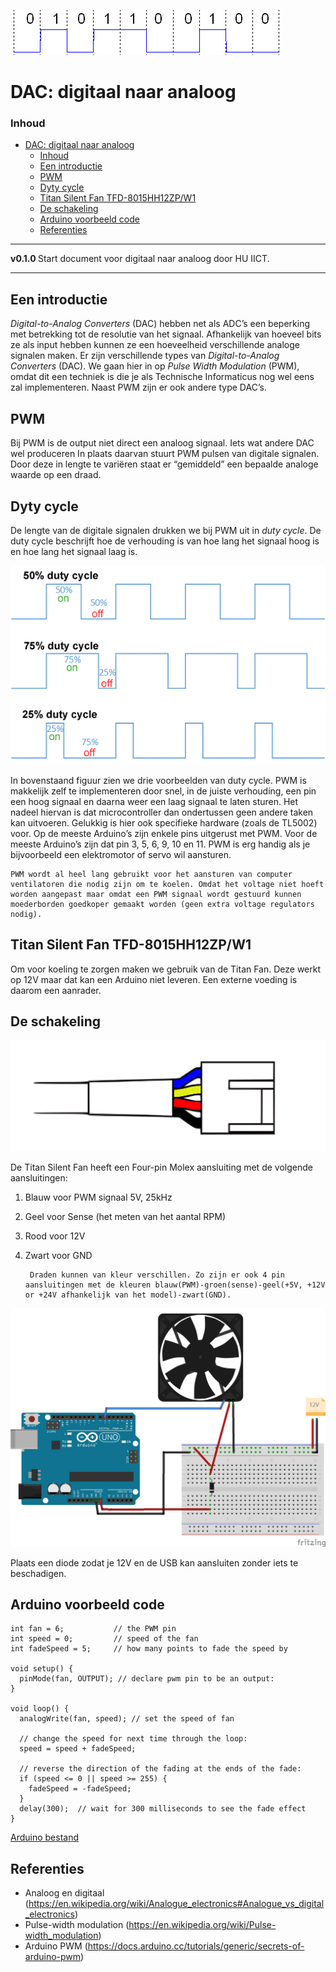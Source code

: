 ![logo](/hardware-interfacing/communicatie/analoog-en-digitaal/img/Original_message.jpg) [](logo-id)

# DAC: digitaal naar analoog[](title-id)

### Inhoud[](toc-id)

- [DAC: digitaal naar analoog](#dac-digitaal-naar-analoog)
    - [Inhoud](#inhoud)
  - [Een introductie](#een-introductie)
  - [PWM](#pwm)
  - [Dyty cycle](#dyty-cycle)
  - [Titan Silent Fan TFD-8015HH12ZP/W1](#titan-silent-fan-tfd-8015hh12zpw1)
  - [De schakeling](#de-schakeling)
  - [Arduino voorbeeld code](#arduino-voorbeeld-code)
  - [Referenties](#referenties)

---

**v0.1.0 [](version-id)** Start document voor digitaal naar analoog door HU IICT[](author-id).

---

## Een introductie

*Digital-to-Analog Converters* (DAC) hebben net als ADC’s een beperking met betrekking tot de resolutie van het signaal. Afhankelijk van hoeveel bits ze als input hebben kunnen ze een hoeveelheid verschillende analoge signalen maken. Er zijn verschillende types van *Digital-to-Analog Converters*  (DAC). We gaan hier in op *Pulse Width Modulation*  (PWM), omdat dit een techniek is die je als Technische Informaticus nog wel eens zal implementeren. Naast PWM zijn er ook andere type DAC’s.

## PWM

Bij PWM is de output niet direct een analoog signaal. Iets wat andere DAC wel produceren In plaats daarvan stuurt PWM pulsen van digitale signalen. Door deze in lengte te variëren staat er “gemiddeld” een bepaalde analoge waarde op een draad. 

## Dyty cycle

De lengte van de digitale signalen drukken we bij PWM uit in *duty cycle*. De duty cycle beschrijft hoe de verhouding is van hoe lang het signaal hoog is en hoe lang het signaal laag is.

![Duty cycle](../DAC/img/Duty_Cycle_Examples.png)

In bovenstaand figuur zien we drie voorbeelden van duty cycle. PWM is makkelijk zelf te implementeren door snel, in de juiste verhouding, een pin een hoog signaal en daarna weer een laag signaal te laten sturen. Het nadeel hiervan is dat microcontroller dan ondertussen geen andere taken kan uitvoeren. Gelukkig is hier ook specifieke hardware (zoals de TL5002) voor. Op de meeste Arduino’s zijn enkele pins uitgerust met PWM. Voor de meeste Arduino’s zijn dat pin 3, 5, 6, 9, 10 en 11. PWM is erg handig als je bijvoorbeeld een elektromotor of servo wil aansturen.

    PWM wordt al heel lang gebruikt voor het aansturen van computer ventilatoren die nodig zijn om te koelen. Omdat het voltage niet hoeft worden aangepast maar omdat een PWM signaal wordt gestuurd kunnen moederborden goedkoper gemaakt worden (geen extra voltage regulators nodig).

## Titan Silent Fan TFD-8015HH12ZP/W1

Om voor koeling te zorgen maken we gebruik van de Titan Fan. Deze werkt op 12V maar dat kan een Arduino niet leveren. Een externe voeding is daarom een aanrader.

## De schakeling

![Four-pin connector](../DAC/img/connector.svg)

De Titan Silent Fan heeft een Four-pin Molex aansluiting met de volgende aansluitingen:
1) Blauw voor PWM signaal 5V, 25kHz
2) Geel voor Sense (het meten van het aantal RPM)
3) Rood voor 12V
4) Zwart voor GND



        Draden kunnen van kleur verschillen. Zo zijn er ook 4 pin aansluitingen met de kleuren blauw(PWM)-groen(sense)-geel(+5V, +12V or +24V afhankelijk van het model)-zwart(GND).

![Titan Fan](../DAC/img/PWM_bb.png)

Plaats een diode zodat je 12V en de USB kan aansluiten zonder iets te beschadigen.

## Arduino voorbeeld code

```arduino
int fan = 6;           // the PWM pin
int speed = 0;         // speed of the fan
int fadeSpeed = 5;     // how many points to fade the speed by

void setup() {
  pinMode(fan, OUTPUT); // declare pwm pin to be an output:
}

void loop() {
  analogWrite(fan, speed); // set the speed of fan

  // change the speed for next time through the loop:
  speed = speed + fadeSpeed;

  // reverse the direction of the fading at the ends of the fade:
  if (speed <= 0 || speed >= 255) {
    fadeSpeed = -fadeSpeed;
  }  
  delay(300);  // wait for 300 milliseconds to see the fade effect
}
```
[Arduino bestand](../DAC/files/PWM/PWM.ino) 

## Referenties

- Analoog en digitaal (<https://en.wikipedia.org/wiki/Analogue_electronics#Analogue_vs_digital_electronics>)
- Pulse-width modulation (<https://en.wikipedia.org/wiki/Pulse-width_modulation>)
- Arduino PWM (<https://docs.arduino.cc/tutorials/generic/secrets-of-arduino-pwm>)